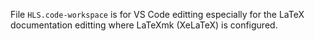 File `HLS.code-workspace` is for VS Code editting especially for the LaTeX
documentation editting where LaTeXmk (XeLaTeX) is configured.
